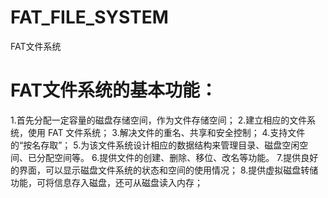 # FAT_FILE_SYSTEM
FAT文件系统

# FAT文件系统的基本功能：
1.首先分配一定容量的磁盘存储空间，作为文件存储空间； 
2.建立相应的文件系统，使用 FAT 文件系统； 
3.解决文件的重名、共享和安全控制； 
4.支持文件的“按名存取”； 
5.为该文件系统设计相应的数据结构来管理目录、磁盘空闲空间、已分配空间等。
6.提供文件的创建、删除、移位、改名等功能。 
7.提供良好的界面，可以显示磁盘文件系统的状态和空间的使用情况； 
8.提供虚拟磁盘转储功能，可将信息存入磁盘，还可从磁盘读入内存； 
